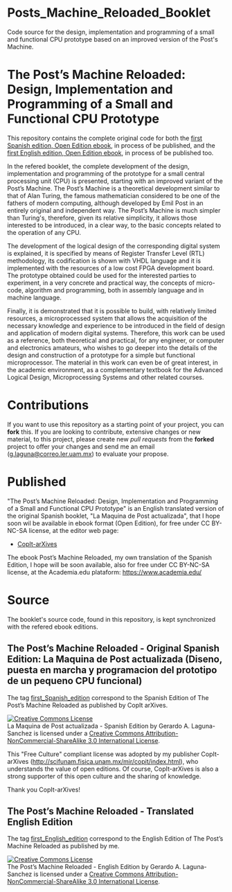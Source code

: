 # Posts_Machine_Reloaded_Booklet
Code source for the design, implementation and programming of a small and functional CPU prototype based on an improved version of the Post's Machine.

# The Post’s Machine Reloaded: Design, Implementation and Programming of a Small and Functional CPU Prototype

This repository contains the complete original code for both the [first Spanish edition, Open Edition ebook](https://github.com/galaguna/Posts_Machine_Reloaded_Booklet/releases/tag/First_Spanish_Edition), in process of be published, and the [first English edition, Open Edition ebook](https://github.com/galaguna/Posts_Machine_Reloaded_Booklet/releases/tag/First_English_Edition), in process of be published too.

In the refered booklet, the complete development of the design, implementation and programming of the prototype for a small central processing unit (CPU) is presented, starting with an improved variant of the Post’s Machine. The Post’s Machine is a theoretical development similar to that of Alan Turing, the famous mathematician considered to be one of the fathers of modern computing, although developed by Emil Post in an entirely original and independent way. The Post’s Machine is much simpler than Turing's, therefore, given its relative simplicity, it allows those interested to be introduced, in a clear way, to the basic concepts related to the operation of any CPU. 

The development of the logical design of the corresponding digital system is explained, it is specified by means of Register Transfer Level (RTL) methodology, its codification is shown with VHDL language and it is implemented with the resources of a low cost FPGA development board. The prototype obtained could be used for the interested parties to experiment, in a very concrete and practical way, the concepts of micro-code, algorithm and programming, both in assembly language and in machine language.
  
Finally, it is demonstrated that it is possible to build, with relatively limited resources, a microprocessed system that allows the acquisition of the necessary knowledge and experience to be introduced in the field of design and application of modern digital systems. Therefore, this work can be used as a reference, both theoretical and practical, for any engineer, or computer and electronics amateurs, who wishes to go deeper into the details of the design and construction of a prototype for a simple but functional microprocessor. The material in this work can even be of great interest, in the academic environment, as a complementary textbook for the Advanced Logical Design, Microprocessing Systems and other related courses.


# Contributions

If you want to use this repository as a starting point of your project, you can **fork** this. If you are looking to contribute, extensive changes or new material, to this project, please create new *pull requests* from the **forked** project to offer your changes and send me an email (g.laguna@correo.ler.uam.mx) to evaluate your propose.



# Published

"The Post’s Machine Reloaded: Design, Implementation and Programming of a Small and Functional CPU Prototype" is an English translated version of the original Spanish booklet, "La Maquina de Post actualizada", that I hope soon wil be available in ebook format (Open Edition), for free under CC BY-NC-SA license, at the editor web page:

* [CopIt-arXives](http://scifunam.fisica.unam.mx/mir/copit/index.html)

The ebook Post’s Machine Reloaded, my own translation of the Spanish Edition, I hope will be soon available, also for free under CC BY-NC-SA license, at the Academia.edu plataform: https://www.academia.edu/

# Source

The booklet's source code, found in this repository, is kept synchronized with the refered ebook editions.

## The Post’s Machine Reloaded - Original Spanish Edition: La Maquina de Post actualizada (Diseno, puesta en marcha y programacion del prototipo de un pequeno CPU funcional)

The tag [first_Spanish_edition](https://github.com/galaguna/Posts_Machine_Reloaded_Booklet/releases/tag/First_Spanish_Edition) correspond to the Spanish Edition of The Post’s Machine Reloaded as published by CopIt arXives.

<a rel="license" href="http://creativecommons.org/licenses/by-nc-sa/3.0/"><img alt="Creative Commons License" style="border-width:0" src="https://i.creativecommons.org/l/by-nc-sa/3.0/88x31.png" /></a><br /><span xmlns:dct="http://purl.org/dc/terms/" href="http://purl.org/dc/dcmitype/Text" property="dct:title" rel="dct:type">La Maquina de Post actualizada - Spanish Edition</span> by Gerardo A. Laguna-Sanchez </a> is licensed under a <a rel="license" href="http://creativecommons.org/licenses/by-nc-sa/3.0/">Creative Commons Attribution-NonCommercial-ShareAlike 3.0 International License</a>.

This "Free Culture" compliant license was adopted by my publisher CopIt-arXives (http://scifunam.fisica.unam.mx/mir/copit/index.html), who understands the value of open editions. Of course, CopIt-arXives is also a strong supporter of this open culture and the sharing of knowledge.

Thank you CopIt-arXives!

## The Post’s Machine Reloaded - Translated English Edition

The tag [first_English_edition](https://github.com/galaguna/Posts_Machine_Reloaded_Booklet/releases/tag/First_English_Edition) correspond to the English Edition of The Post’s Machine Reloaded as published by me.

<a rel="license" href="http://creativecommons.org/licenses/by-nc-sa/3.0/"><img alt="Creative Commons License" style="border-width:0" src="https://i.creativecommons.org/l/by-nc-sa/3.0/88x31.png" /></a><br /><span xmlns:dct="http://purl.org/dc/terms/" href="http://purl.org/dc/dcmitype/Text" property="dct:title" rel="dct:type">The Post’s Machine Reloaded - English Edition</span> by Gerardo A. Laguna-Sanchez </a> is licensed under a <a rel="license" href="http://creativecommons.org/licenses/by-nc-sa/3.0/">Creative Commons Attribution-NonCommercial-ShareAlike 3.0 International License</a>.

